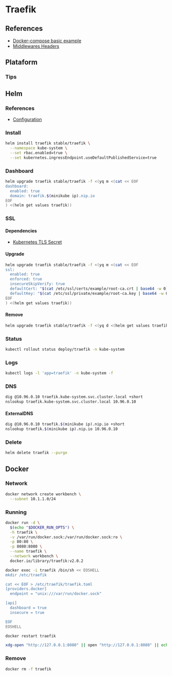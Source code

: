 # Traefik

<!--
https://www.udemy.com/course/the-complete-traefik-training-course/?referralCode=B585BB185AFA05066747
-->

## References

- [Docker-compose basic example](https://docs.traefik.io/v2.0/user-guides/docker-compose/basic-example/)
- [Middlewares Headers](https://doc.traefik.io/traefik/v2.0/middlewares/headers/)

## Plataform

### Tips

<!-- #### CORS

```yml
# Docker
labels:
  - 'traefik.http.middlewares.uan-sentry-onprem.headers.accesscontrolallowmethods=GET,OPTIONS,PUT'
  - 'traefik.http.middlewares.uan-sentry-onprem.headers.accesscontrolalloworigin=*'
  - 'traefik.http.middlewares.uan-sentry-onprem.headers.accesscontrolmaxage=100'
  - 'traefik.http.middlewares.uan-sentry-onprem.headers.addvaryheader=true'
``` -->

## Helm

### References

- [Configuration](https://github.com/helm/charts/tree/master/stable/traefik#configuration)

### Install

```sh
helm install traefik stable/traefik \
  --namespace kube-system \
  --set rbac.enabled=true \
  --set kubernetes.ingressEndpoint.useDefaultPublishedService=true
```

### Dashboard

```sh
helm upgrade traefik stable/traefik -f <(yq m <(cat << EOF
dashboard:
  enabled: true
  domain: traefik.$(minikube ip).nip.io
EOF
) <(helm get values traefik))
```

### SSL

#### Dependencies

- [Kubernetes TLS Secret](/k8s-tls-secret.md)

#### Upgrade

```sh
helm upgrade traefik stable/traefik -f <(yq m <(cat << EOF
ssl:
  enabled: true
  enforced: true
  insecureSkipVerify: true
  defaultCert: "$(cat /etc/ssl/certs/example/root-ca.crt | base64 -w 0)"
  defaultKey: "$(cat /etc/ssl/private/example/root-ca.key | base64 -w 0)"
EOF
) <(helm get values traefik))
```

#### Remove

```sh
helm upgrade traefik stable/traefik -f <(yq d <(helm get values traefik) ssl)
```

### Status

```sh
kubectl rollout status deploy/traefik -n kube-system
```

### Logs

```sh
kubectl logs -l 'app=traefik' -n kube-system -f
```

### DNS

```sh
dig @10.96.0.10 traefik.kube-system.svc.cluster.local +short
nslookup traefik.kube-system.svc.cluster.local 10.96.0.10
```

#### ExternalDNS

```sh
dig @10.96.0.10 traefik.$(minikube ip).nip.io +short
nslookup traefik.$(minikube ip).nip.io 10.96.0.10
```

### Delete

```sh
helm delete traefik --purge
```

## Docker

### Network

```sh
docker network create workbench \
  --subnet 10.1.1.0/24
```

### Running

```sh
docker run -d \
  $(echo "$DOCKER_RUN_OPTS") \
  -h traefik \
  -v /var/run/docker.sock:/var/run/docker.sock:ro \
  -p 80:80 \
  -p 8080:8080 \
  --name traefik \
  --network workbench \
  docker.io/library/traefik:v2.0.2
```

```sh
docker exec -i traefik /bin/sh << EOSHELL
mkdir /etc/traefik

cat << EOF > /etc/traefik/traefik.toml
[providers.docker]
  endpoint = "unix:///var/run/docker.sock"

[api]
  dashboard = true
  insecure = true

EOF
EOSHELL
```

```sh
docker restart traefik
```

```sh
xdg-open "http://127.0.0.1:8080" || open "http://127.0.0.1:8080" || echo -e '[INFO]\thttp://127.0.0.1:8080'
```

### Remove

```sh
docker rm -f traefik
```
